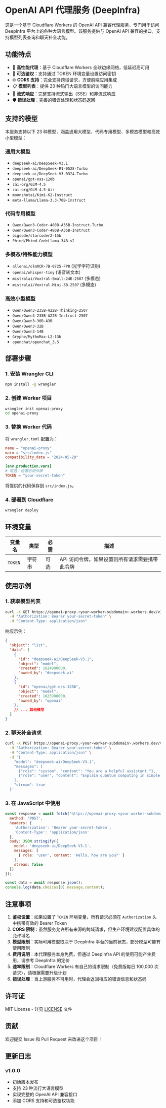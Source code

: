 
# OpenAI API 代理服务 (DeepInfra)

这是一个基于 Cloudflare Workers 的 OpenAI API 兼容代理服务，专门用于访问 DeepInfra 平台上的各种大语言模型。该服务提供与 OpenAI API 兼容的接口，支持模型列表查询和聊天补全功能。

## 功能特点

- 🚀 **高性能代理**：基于 Cloudflare Workers 全球边缘网络，低延迟高可用
- 🔐 **可选鉴权**：支持通过 TOKEN 环境变量设置访问密钥
- 🌐 **CORS 支持**：完全支持跨域请求，方便前端应用集成
- 📋 **模型列表**：提供 23 种热门大语言模型的访问能力
- 🔄 **流式响应**：完整支持流式输出（SSE）和非流式响应
- 🛡️ **错误处理**：完善的错误处理和状态码返回

## 支持的模型

本服务支持以下 23 种模型，涵盖通用大模型、代码专用模型、多模态模型和高效小型模型：

### 通用大模型
- `deepseek-ai/DeepSeek-V3.1`
- `deepseek-ai/DeepSeek-R1-0528-Turbo`
- `deepseek-ai/DeepSeek-V3-0324-Turbo`
- `openai/gpt-oss-120b`
- `zai-org/GLM-4.5`
- `zai-org/GLM-4.5-Air`
- `moonshotai/Kimi-K2-Instruct`
- `meta-llama/Llama-3.3-70B-Instruct`

### 代码专用模型
- `Qwen/Qwen3-Coder-480B-A35B-Instruct-Turbo`
- `Qwen/Qwen3-Coder-480B-A35B-Instruct`
- `bigcode/starcoder2-15b`
- `Phind/Phind-CodeLlama-34B-v2`

### 多模态/特殊能力模型
- `allenai/olmOCR-7B-0725-FP8` (光学字符识别)
- `openai/whisper-tiny` (语音转文本)
- `mistralai/Voxtral-Small-24B-2507` (多模态)
- `mistralai/Voxtral-Mini-3B-2507` (多模态)

### 高效小型模型
- `Qwen/Qwen3-235B-A22B-Thinking-2507`
- `Qwen/Qwen3-235B-A22B-Instruct-2507`
- `Qwen/Qwen3-30B-A3B`
- `Qwen/Qwen3-32B`
- `Qwen/Qwen3-14B`
- `Gryphe/MythoMax-L2-13b`
- `openchat/openchat_3.5`

## 部署步骤

### 1. 安装 Wrangler CLI
```bash
npm install -g wrangler
```

### 2. 创建 Worker 项目
```bash
wrangler init openai-proxy
cd openai-proxy
```

### 3. 替换 Worker 代码
将 `wrangler.toml` 配置为：
```toml
name = "openai-proxy"
main = "src/index.js"
compatibility_date = "2024-05-29"

[env.production.vars]
# 可选：设置访问令牌
TOKEN = "your-secret-token"
```

将提供的代码保存到 `src/index.js`。

### 4. 部署到 Cloudflare
```bash
wrangler deploy
```

## 环境变量

| 变量名 | 类型 | 必需 | 描述 |
|--------|------|------|------|
| `TOKEN` | 字符串 | 可选 | API 访问令牌，如果设置则所有请求需要携带此令牌 |

## 使用示例

### 1. 获取模型列表

```bash
curl -X GET https://openai-proxy.<your-worker-subdomain>.workers.dev/v1/models \
  -H "Authorization: Bearer your-secret-token" \
  -H "Content-Type: application/json"
```

响应示例：
```json
{
  "object": "list",
  "data": [
    {
      "id": "deepseek-ai/DeepSeek-V3.1",
      "object": "model",
      "created": 1624980000,
      "owned_by": "deepseek-ai"
    },
    {
      "id": "openai/gpt-oss-120b",
      "object": "model",
      "created": 1625980000,
      "owned_by": "openai"
    },
    // ... 其他模型
  ]
}
```

### 2. 聊天补全请求

```bash
curl -X POST https://openai-proxy.<your-worker-subdomain>.workers.dev/v1/chat/completions \
  -H "Authorization: Bearer your-secret-token" \
  -H "Content-Type: application/json" \
  -d '{
    "model": "deepseek-ai/DeepSeek-V3.1",
    "messages": [
      {"role": "system", "content": "You are a helpful assistant."},
      {"role": "user", "content": "Explain quantum computing in simple terms."}
    ],
    "stream": true
  }'
```

### 3. 在 JavaScript 中使用

```javascript
const response = await fetch('https://openai-proxy.<your-worker-subdomain>.workers.dev/v1/chat/completions', {
  method: 'POST',
  headers: {
    'Authorization': 'Bearer your-secret-token',
    'Content-Type': 'application/json'
  },
  body: JSON.stringify({
    model: 'deepseek-ai/DeepSeek-V3.1',
    messages: [
      { role: 'user', content: 'Hello, how are you?' }
    ],
    stream: false
  })
});

const data = await response.json();
console.log(data.choices[0].message.content);
```

## 注意事项

1. **鉴权设置**：如果设置了 `TOKEN` 环境变量，所有请求必须在 `Authorization` 头中携带有效的 Bearer Token
2. **CORS 限制**：虽然服务允许所有来源的跨域请求，但生产环境建议配置具体的允许域名
3. **模型限制**：实际可用模型取决于 DeepInfra 平台的当前状态，部分模型可能有使用限制
4. **费用说明**：本代理服务本身免费，但通过 DeepInfra API 的使用可能产生费用，请参考 DeepInfra 的定价
5. **速率限制**：Cloudflare Workers 有自己的请求限制（免费版每日 100,000 次请求），请根据需要升级计划
6. **错误处理**：当上游服务不可用时，代理会返回相应的错误信息和状态码

## 许可证

MIT License - 详见 [LICENSE](LICENSE) 文件

## 贡献

欢迎提交 Issue 和 Pull Request 来改进这个项目！

## 更新日志

### v1.0.0
- 初始版本发布
- 支持 23 种流行大语言模型
- 实现完整的 OpenAI API 兼容接口
- 添加 CORS 支持和可选鉴权功能
